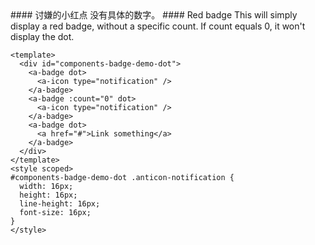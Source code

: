 <cn>
#### 讨嫌的小红点
没有具体的数字。
</cn>

<us>
#### Red badge
This will simply display a red badge, without a specific count.
If count equals 0, it won't display the dot.
</us>

```vue
<template>
  <div id="components-badge-demo-dot">
    <a-badge dot>
      <a-icon type="notification" />
    </a-badge>
    <a-badge :count="0" dot>
      <a-icon type="notification" />
    </a-badge>
    <a-badge dot>
      <a href="#">Link something</a>
    </a-badge>
  </div>
</template>
<style scoped>
#components-badge-demo-dot .anticon-notification {
  width: 16px;
  height: 16px;
  line-height: 16px;
  font-size: 16px;
}
</style>
```
